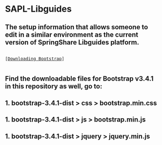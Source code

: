 # SAPL-Libguides
## The setup information that allows someone to edit in a similar environment as the current version of SpringShare Libguides platform.
<kbd> <br>[[Downloading Bootstrap](https://getbootstrap.com/docs/3.4/getting-started/)] <br> </kbd>
## Find the downloadable files for Bootstrap v3.4.1 in this repository as well, go to:
## 1. bootstrap-3.4.1-dist > css > bootstrap.min.css 
## 1. bootstrap-3.4.1-dist > js > bootstrap.min.js 
## 1. bootstrap-3.4.1-dist > jquery > jquery.min.js

